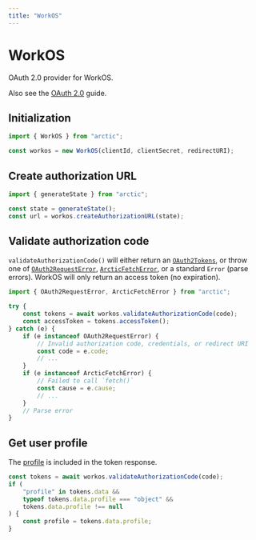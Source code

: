 ```yaml
---
title: "WorkOS"
---
```


# WorkOS

OAuth 2.0 provider for WorkOS.

Also see the [OAuth 2.0](/guides/oauth2) guide.

## Initialization

```ts
import { WorkOS } from "arctic";

const workos = new WorkOS(clientId, clientSecret, redirectURI);
```

## Create authorization URL

```ts
import { generateState } from "arctic";

const state = generateState();
const url = workos.createAuthorizationURL(state);
```

## Validate authorization code

`validateAuthorizationCode()` will either return an [`OAuth2Tokens`](/reference/OAuth2Tokens), or throw one of [`OAuth2RequestError`](/reference/OAuth2RequestError), [`ArcticFetchError`](/reference/ArcticFetchError), or a standard `Error` (parse errors). WorkOS will only return an access token (no expiration).

```ts
import { OAuth2RequestError, ArcticFetchError } from "arctic";

try {
	const tokens = await workos.validateAuthorizationCode(code);
	const accessToken = tokens.accessToken();
} catch (e) {
	if (e instanceof OAuth2RequestError) {
		// Invalid authorization code, credentials, or redirect URI
		const code = e.code;
		// ...
	}
	if (e instanceof ArcticFetchError) {
		// Failed to call `fetch()`
		const cause = e.cause;
		// ...
	}
	// Parse error
}
```

## Get user profile

The [profile](https://workos.com/docs/reference/sso/profile) is included in the token response.

```ts
const tokens = await workos.validateAuthorizationCode(code);
if (
	"profile" in tokens.data &&
	typeof tokens.data.profile === "object" &&
	tokens.data.profile !== null
) {
	const profile = tokens.data.profile;
}
```
